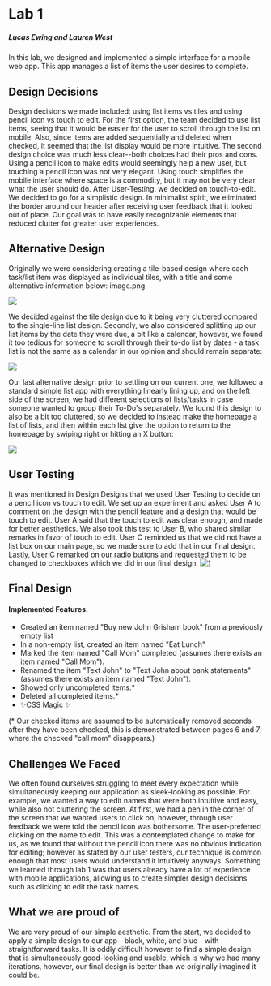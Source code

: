 # Lab 1
##### Lucas Ewing and Lauren West

In this lab, we designed and implemented a simple interface for a mobile web app. This app manages a list of items the user desires to complete. 
## Design Decisions
Design decisions we made included: using list items vs tiles and using pencil icon vs touch to edit. For the first option, the team decided to use list items, seeing that it would be easier for the user to scroll through the list on mobile. Also, since items are added sequentially and deleted when checked, it seemed that the list display would be more intuitive. 
The second design choice was much less clear--both choices had their pros and cons. Using a pencil icon to make edits would seemingly help a new user, but touching a pencil icon was not very elegant. Using touch simplifies the mobile interface where space is a commodity, but it may not be very clear what the user should do. After User-Testing, we decided on touch-to-edit.
We decided to go for a simplistic design. In minimalist spirit, we eliminated the border around our header after receiving user feedback that it looked out of place. Our goal was to have easily recognizable elements that reduced clutter for greater user experiences. 

## Alternative Design
Originally we were considering creating a tile-based design where each task/list item was displayed as individual tiles, with a title and some alternative information below:
image.png

![](https://user-images.githubusercontent.com/54875885/134599155-7cfdb068-7723-4ee4-8caf-c17f2df2b9c7.png)

We decided against the tile design due to it being very cluttered compared to the single-line list design.
Secondly, we also considered splitting up our list items by the date they were due, a bit like a calendar, however, we found it too tedious for someone to scroll through their to-do list by dates - a task list is not the same as a calendar in our opinion and should remain separate:

![](https://user-images.githubusercontent.com/54875885/134599173-99db41f8-2498-42b8-ad3c-f612856261a5.png)


 Our last alternative design prior to settling on our current one, we followed a standard simple list app with everything linearly lining up, and on the left side of the screen, we had different selections of lists/tasks in case someone wanted to group their To-Do's separately. We found this design to also be a bit too cluttered, so we decided to instead make the homepage a list of lists, and then within each list give the option to return to the homepage by swiping right or hitting an X button:

![](https://user-images.githubusercontent.com/54875885/134599183-414a0b2f-2302-4f1f-ae8e-d0d829456922.png)


## User Testing
It was mentioned in Design Designs that we used User Testing to decide on a pencil icon vs touch to edit. We set up an experiment and asked User A to comment on the design with the pencil feature and a design that would be touch to edit. User A said that the touch to edit was clear enough, and made for better aesthetics. We also took this test to User B, who shared similar remarks in favor of touch to edit. User C reminded us that we did not have a list box on our main page, so we made sure to add that in our final design. Lastly, User C remarked on our radio buttons and requested them to be changed to checkboxes which we did in our final design.
![)](https://user-images.githubusercontent.com/54875885/134599216-2724e8e7-9b9a-4954-bc96-4c50a109f02f.png)

## Final Design
#### Implemented Features:
- Created an item named "Buy new John Grisham book" from a previously empty list
- In a non-empty list, created an item named "Eat Lunch"
- Marked the item named "Call Mom" completed (assumes there exists an item named "Call Mom").
- Renamed the item "Text John" to "Text John about bank statements" (assumes there exists an item named "Text John").
- Showed only uncompleted items.*
- Deleted all completed items.*
- ✨CSS Magic ✨

(* Our checked items are assumed to be automatically removed seconds after they have been checked, this is demonstrated between pages 6 and 7, where the checked "call mom" disappears.)
## Challenges We Faced
We often found ourselves struggling to meet every expectation while simultaneously keeping our application as sleek-looking as possible. For example, we wanted a way to edit names that were both intuitive and easy, while also not cluttering the screen. At first, we had a pen in the corner of the screen that we wanted users to click on, however, through user feedback we were told the pencil icon was bothersome. The user-preferred clicking on the name to edit. This was a contemplated change to make for us, as we found that without the pencil icon there was no obvious indication for editing; however as stated by our user testers, our technique is common enough that most users would understand it intuitively anyways. Something we learned through lab 1 was that users already have a lot of experience with mobile applications, allowing us to create simpler design decisions such as clicking to edit the task names.
## What we are proud of
We are very proud of our simple aesthetic. From the start, we decided to apply a simple design to our app - black, white, and blue - with straightforward tasks. It is oddly difficult however to find a simple design that is simultaneously good-looking and usable, which is why we had many iterations, however, our final design is better than we originally imagined it could be.
